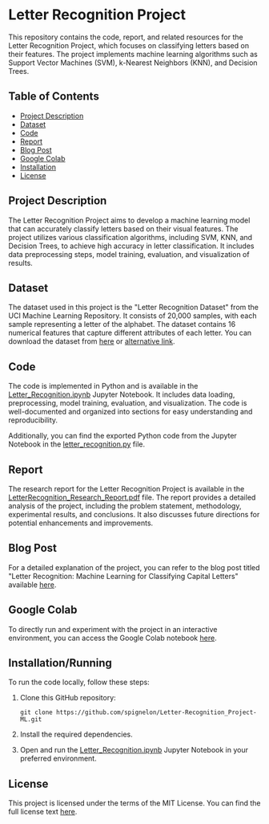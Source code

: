 # Letter Recognition Project

This repository contains the code, report, and related resources for the Letter Recognition Project, which focuses on classifying letters based on their features. The project implements machine learning algorithms such as Support Vector Machines (SVM), k-Nearest Neighbors (KNN), and Decision Trees.

## Table of Contents
- [Project Description](#project-description)
- [Dataset](#dataset)
- [Code](#code)
- [Report](#report)
- [Blog Post](#blog-post)
- [Google Colab](#google-colab)
- [Installation](#installationrunning)
- [License](#license)

## Project Description

The Letter Recognition Project aims to develop a machine learning model that can accurately classify letters based on their visual features. The project utilizes various classification algorithms, including SVM, KNN, and Decision Trees, to achieve high accuracy in letter classification. It includes data preprocessing steps, model training, evaluation, and visualization of results.

## Dataset

The dataset used in this project is the "Letter Recognition Dataset" from the UCI Machine Learning Repository. It consists of 20,000 samples, with each sample representing a letter of the alphabet. The dataset contains 16 numerical features that capture different attributes of each letter. You can download the dataset from [here](https://archive.ics.uci.edu/dataset/59/letter+recognition) or [alternative link](https://github.com/spignelon/Letter-Recognition_Project-ML/blob/main/letter%2Brecognition.zip).

## Code

The code is implemented in Python and is available in the [Letter_Recognition.ipynb](https://github.com/spignelon/Letter-Recognition_Project-ML/blob/main/Letter_Recognition.ipynb) Jupyter Notebook. It includes data loading, preprocessing, model training, evaluation, and visualization. The code is well-documented and organized into sections for easy understanding and reproducibility.

Additionally, you can find the exported Python code from the Jupyter Notebook in the [letter_recognition.py](https://github.com/spignelon/Letter-Recognition_Project-ML/blob/main/letter_recognition.py) file.

## Report

The research report for the Letter Recognition Project is available in the [LetterRecognition_Research_Report.pdf](https://github.com/spignelon/Letter-Recognition_Project-ML/blob/main/LetterRecognition_Research_Report.pdf) file. The report provides a detailed analysis of the project, including the problem statement, methodology, experimental results, and conclusions. It also discusses future directions for potential enhancements and improvements.

## Blog Post

For a detailed explanation of the project, you can refer to the blog post titled "Letter Recognition: Machine Learning for Classifying Capital Letters" available [here](https://paper.wf/spignelon/letter-recognition-machine-learning-for-classifying-capital-letters).

## Google Colab

To directly run and experiment with the project in an interactive environment, you can access the Google Colab notebook [here](https://colab.research.google.com/drive/1Q5wslzpK6YVoUwgkRtORaxXFScUUOJNw).

## Installation/Running

To run the code locally, follow these steps:

1. Clone this GitHub repository:
   ```
   git clone https://github.com/spignelon/Letter-Recognition_Project-ML.git
   ```

2. Install the required dependencies.

3. Open and run the [Letter_Recognition.ipynb](https://github.com/spignelon/Letter-Recognition_Project-ML/blob/main/Letter_Recognition.ipynb) Jupyter Notebook in your preferred environment.

## License

This project is licensed under the terms of the MIT License. You can find the full license text [here](https://github.com/spignelon/Letter-Recognition_Project-ML/blob/main/LICENSE).
